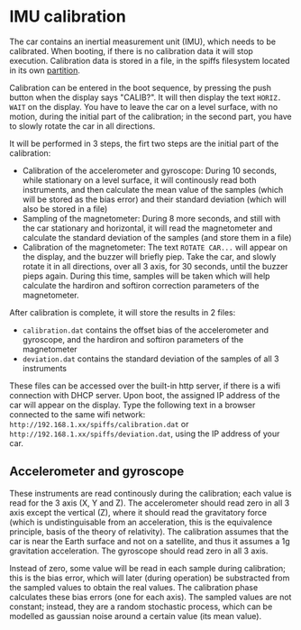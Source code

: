 # IMU calibration

The car contains an inertial measurement unit (IMU), which needs to be calibrated. When booting, if there is no calibration data it will stop execution.
Calibration data is stored in a file, in the spiffs filesystem located in its own [partition](https://github.com/nostromo-1/robotic-car-ESP32/blob/master/partition%20tables.md).


Calibration can be entered in the boot sequence, by pressing the push button when the display says "CALIB?". It will then display the text `HORIZ. WAIT`
on the display. You have to leave the car on a level surface, with no motion, during the initial part of the calibration; in the second part, you have to slowly rotate the car in all directions.

It will be performed in 3 steps, the firt two steps are the initial part of the calibration:
* Calibration of the accelerometer and gyroscope: During 10 seconds, while stationary on a level surface, it will continously read both instruments, and then calculate the mean value of the samples (which will be stored as the bias error) and their standard deviation (which will also be stored in a file)
* Sampling of the magnetometer: During 8 more seconds, and still with the car stationary and horizontal, it will read the magnetometer and calculate the standard deviation of the samples (and store them in a file)
* Calibration of the magnetometer: The text `ROTATE CAR...` will appear on the display, and the buzzer will briefly piep. Take the car, and slowly rotate it in all directions, over all 3 axis, for 30 seconds, until the buzzer pieps again. During this time, samples will be taken which will help calculate the hardiron and softiron correction parameters of the magnetometer.

After calibration is complete, it will store the results in 2 files:
* `calibration.dat` contains the offset bias of the accelerometer and gyroscope, and the hardiron and softiron parameters of the magnetometer
* `deviation.dat` contains the standard deviation of the samples of all 3 instruments

These files can be accessed over the built-in http server, if there is a wifi connection with DHCP server. Upon boot, the assigned IP address of the car will appear on the display. Type the following text in a browser connected to the same wifi network: `http://192.168.1.xx/spiffs/calibration.dat` or `http://192.168.1.xx/spiffs/deviation.dat`, using the IP address of your car.

## Accelerometer and gyroscope
These instruments are read continously during the calibration; each value is read for the 3 axis (X, Y and Z). The accelerometer should read zero in all 3 axis except the vertical (Z), where it should read the gravitatory force (which is undistinguisable from an acceleration, this is the equivalence principle, basis of the theory of relativity). The calibration assumes that the car is near the Earth surface and not on a satellite, and thus it assumes a 1g gravitation acceleration. The gyroscope should read zero in all 3 axis.

Instead of zero, some value will be read in each sample during calibration; this is the bias error, which will later (during operation) be substracted from the sampled values to obtain the real values. The calibration phase calculates these bias errors (one for each axis). The sampled values are not constant; instead, they are a random stochastic process, which can be modelled as gaussian noise around a certain value (its mean value).

